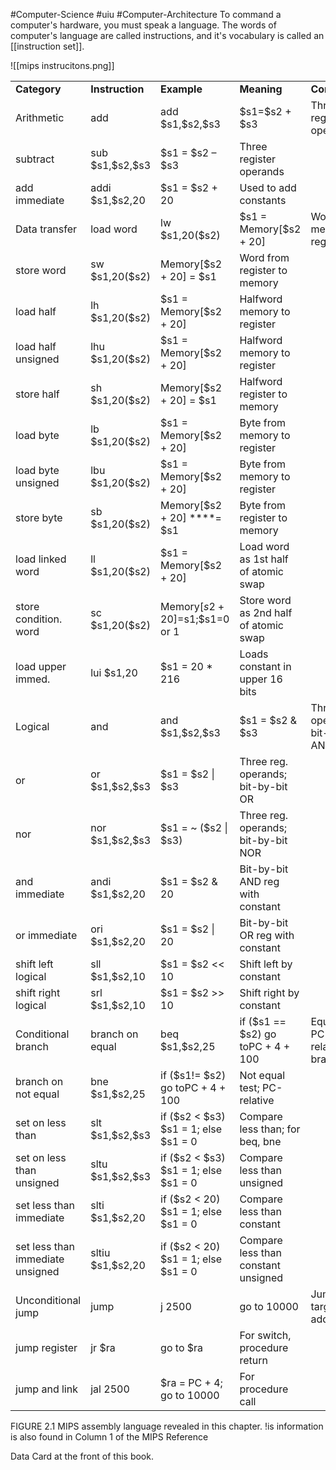 #Computer-Science #uiu #Computer-Architecture 
To command a computer's hardware, you must speak a language. The words of computer's language are called instructions, and it's vocabulary is called an [[instruction set]].

![[mips instrucitons.png]]

|   |   |   |   |   |
|---|---|---|---|---|
|**Category**|**Instruction**|**Example**|**Meaning**|**Comments**|
|Arithmetic|add|add \$s1,\$s2,$s3|\$s1=\$s2 + $s3|Three register operands|
|subtract|sub \$s1,\$s2,\$s3|$s1 = $s2 – $s3|Three register operands|
|add immediate|addi \$s1,\$s2,20|$s1 = $s2 + 20|Used to add constants|
|Data transfer|load word|lw \$s1,20(\$s2)|\$s1 = Memory[\$s2 + 20]|Word from memory to register|
|store word|sw \$s1,20(\$s2)|Memory[$s2 + 20] = $s1|Word from register to memory|
|load half|lh \$s1,20(\$s2)|\$s1 = Memory[$s2 + 20]|Halfword memory to register|
|load half unsigned|lhu \$s1,20(\$s2)|\$s1 = Memory[$s2 + 20]|Halfword memory to register|
|store half|sh \$s1,20(\$s2)|Memory[$s2 + 20] = $s1|Halfword register to memory|
|load byte|lb \$s1,20(\$s2)|\$s1 = Memory[$s2 + 20]|Byte from memory to register|
|load byte unsigned|lbu \$s1,20(\$s2)|\$s1 = Memory[$s2 + 20]|Byte from memory to register|
|store byte|sb \$s1,20(\$s2)|Memory[$s2 + 20] ****= $s1|Byte from register to memory|
|load linked word|ll \$s1,20(\$s2)|\$s1 = Memory[$s2 + 20]|Load word as 1st half of atomic swap|
|store condition. word|sc \$s1,20(\$s2)|Memory[$s2+20]=$s1;$s1=0 or 1|Store word as 2nd half of atomic swap|
|load upper immed.|lui \$s1,20|$s1 = 20 * 216|Loads constant in upper 16 bits|
|Logical|and|and \$s1,\$s2,\$s3|$s1 = $s2 & $s3|Three reg. operands; bit-by-bit AND|
|or|or \$s1,\$s2,\$s3|$s1 = $s2 \| $s3|Three reg. operands; bit-by-bit OR|
|nor|nor \$s1,\$s2,\$s3|\$s1 = ~ ($s2 \| $s3)|Three reg. operands; bit-by-bit NOR|
|and immediate|andi \$s1,\$s2,20|$s1 = $s2 & 20|Bit-by-bit AND reg with constant|
|or immediate|ori \$s1,\$s2,20|$s1 = $s2 \| 20|Bit-by-bit OR reg with constant|
|shift left logical|sll \$s1,\$s2,10|$s1 = $s2 << 10|Shift left by constant|
|shift right logical|srl \$s1,\$s2,10|$s1 = $s2 >> 10|Shift right by constant|
|Conditional branch|branch on equal|beq \$s1,\$s2,25|if ($s1 == $s2) go toPC + 4 + 100|Equal test; PC-relative branch|
|branch on not equal|bne \$s1,\$s2,25|if ($s1!= $s2) go toPC + 4 + 100|Not equal test; PC-relative|
|set on less than|slt \$s1,\$s2,\$s3|if ($s2 < $s3) $s1 = 1; else $s1 = 0|Compare less than; for beq, bne|
|set on less than unsigned|sltu \$s1,\$s2,\$s3|if ($s2 < $s3) $s1 = 1; else $s1 = 0|Compare less than unsigned|
|set less than immediate|slti \$s1,\$s2,20|if ($s2 < 20) $s1 = 1; else $s1 = 0|Compare less than constant|
|set less than immediate unsigned|sltiu \$s1,\$s2,20|if ($s2 < 20) $s1 = 1; else $s1 = 0|Compare less than constant unsigned|
|Unconditional jump|jump|j 2500|go to 10000|Jump to target address|
|jump register|jr $ra|go to $ra|For switch, procedure return|
|jump and link|jal 2500|$ra = PC + 4; go to 10000|For procedure call|

FIGURE 2.1 MIPS assembly language revealed in this chapter. !is information is also found in Column 1 of the MIPS Reference

Data Card at the front of this book.